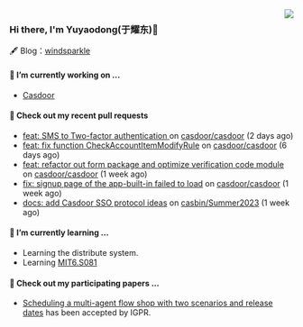 <img align="right" src="https://github-readme-stats.vercel.app/api?username=leo220yuyaodog&show_icons=true&icon_color=805AD5&text_color=718096&bg_color=ffffff&hide_title=true" />

### Hi there, I'm Yuyaodong(于耀东)👋
🖋 Blog：[windsparkle](https://blog.windsparkle.top)
#### 🔭 I’m currently working on ...
- [Casdoor](https://github.com/casdoor)

#### 🔨 Check out my recent pull requests

- [feat: SMS to Two-factor authentication ](https://github.com/casdoor/casdoor/pull/1800) on [casdoor/casdoor](https://github.com/casdoor/casdoor) (2 days ago)
- [feat: fix function CheckAccountItemModifyRule](https://github.com/casdoor/casdoor/pull/1789) on [casdoor/casdoor](https://github.com/casdoor/casdoor) (6 days ago)
- [feat: refactor out form package and optimize verification code module](https://github.com/casdoor/casdoor/pull/1787) on [casdoor/casdoor](https://github.com/casdoor/casdoor) (1 week ago)
- [fix: signup page of the app-built-in failed to load](https://github.com/casdoor/casdoor/pull/1785) on [casdoor/casdoor](https://github.com/casdoor/casdoor) (1 week ago)
- [docs: add Casdoor SSO protocol ideas](https://github.com/casbin/Summer2023/pull/8) on [casbin/Summer2023](https://github.com/casbin/Summer2023) (1 week ago)

#### 🌱 I’m currently learning ...
- Learning the distribute system.
- Learning [MIT6.S081](https://pdos.csail.mit.edu/6.828/2021/schedule.html)

#### 📜 Check out my participating papers ...
- [Scheduling a multi-agent flow shop with two scenarios and release dates](https://www.tandfonline.com/doi/full/10.1080/00207543.2023.2188646) has been accepted by IGPR.

